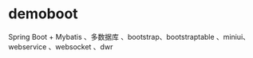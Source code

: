 # demoboot
Spring Boot + Mybatis 、多数据库 、bootstrap、bootstraptable 、miniui、webservice 、websocket 、dwr 
